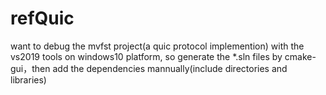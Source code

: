 # refQuic
want to debug the mvfst project(a quic protocol implemention) with the vs2019 tools on windows10 platform, so generate the *.sln files by cmake-gui，then add the dependencies mannually(include directories and libraries)
